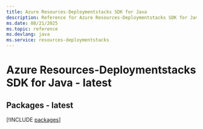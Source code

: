 ```yaml
---
title: Azure Resources-Deploymentstacks SDK for Java
description: Reference for Azure Resources-Deploymentstacks SDK for Java
ms.date: 08/21/2025
ms.topic: reference
ms.devlang: java
ms.service: resources-deploymentstacks
---
```

# Azure Resources-Deploymentstacks SDK for Java - latest
## Packages - latest
[!INCLUDE [packages](resources-deploymentstacks-index.md)]